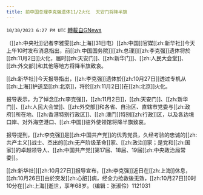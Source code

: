 ```yaml
---
title: 前中国总理李克强遗体11/2火化  天安门将降半旗
---
```

`10/30/2023 6:27 PM UTC` [轉載自GNews](https://gnews.org/articles/1901790)

（[[zh:中央社]]记者李雅雯[[zh:上海]]31日电）[[zh:中国]]官媒[[zh:新华社]]今天上午10时发布消息指出，前[[zh:中国国务院]][[zh:总理]][[zh:李克强]]遗体将於[[zh:11月2日]]火化，届时[[zh:天安门]]、[[zh:新华门]]、[[zh:人民大会堂]]、[[zh:外交部]]和其他等地方将降半旗致哀。

[[zh:新华社]]今天报导指出，[[zh:李克强]]遗体於[[zh:10月27日]]透过专机从[[zh:上海]]护送至[[zh:北京]]，将於[[zh:11月2日]]在[[zh:北京]]火化。

报导表示，为了悼念[[zh:李克强]]，[[zh:11月2日]]，[[zh:天安门]]、[[zh:新华门]]、[[zh:人民大会堂]]、[[zh:外交部]]和各省、自治区、直辖市党委与[[zh:政府]]所在地、[[zh:香港特别行政区]]、[[zh:澳门]]特别[[zh:行政]]区，以及各边境口岸、对外海空港口、[[zh:中国]]驻外使领馆将降半旗致哀。

报导提到，[[zh:李克强]]是[[zh:中国共产党]]的优秀党员，久经考验的忠诚的[[zh:共产主义]]战士、杰出的[[zh:无产阶级革命]]家、[[zh:政治]]家；是党和[[zh:国家]]的卓越领导人、[[zh:中国共产党]]第17届、18届、19届[[zh:中央政治局常委]]。

[[zh:新华社]][[zh:10月27日]]报导宣布，[[zh:李克强]]近日在[[zh:上海]]休息，[[zh:10月26日]]由於突发[[zh:心脏]]病，经全力抢救後无效，[[zh:10月27日]]0时10分在[[zh:上海]]逝世，享年68岁。（编辑：张淑伶）1121031
